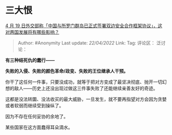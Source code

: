 # 三大恨
[4 月 19 日外交部称「中国与所罗门群岛已正式签署双边安全合作框架协议」，这对两国发展将有哪些影响？](https://www.zhihu.com/question/528994683/answer/2448582360)

> Author: #Anonymity
> Last update: *22/04/2022*
> Link:
> Tag:
> 评论区：
> 泛讨论：

**有三种结死仇的蠢行——**

**失败的入侵、失败的颜色革命/政变、失败的王位继承人干预。**

你干了这任何一件事，只要没成功，就等于把对方变成了最坚决彻底、抛开一切幻想的敌人——历史上还没出现过做这三件事失败了还能继续亲善友好的奇迹。

这都是没法转圜、没法收买的最大威胁，一旦发生，就不要再指望对方会因为贪婪或者软弱而继续受到操纵了。

因为不存在任何妥协的余地了。

某些国家在这方面蠢得耳朵滴水。
